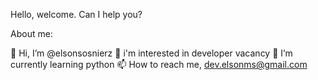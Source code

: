 Hello, welcome.  Can I help you?

About me:

👋 Hi, I’m @elsonsosnierz
👀 i'm interested in developer vacancy
🌱 I’m currently learning python
📫 How to reach me, dev.elsonms@gmail.com

